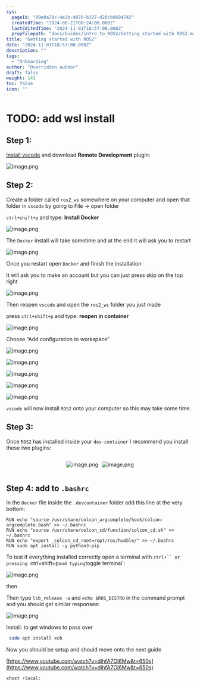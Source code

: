 ```yaml
---
sys:
  pageId: "89e0a78c-4e2b-4070-b327-d28cb0694742"
  createdTime: "2024-08-21T00:24:00.000Z"
  lastEditedTime: "2024-11-01T18:57:00.000Z"
  propFilepath: "docs/Guides/intro_to_ROS2/Getting started with ROS2.md"
title: "Getting started with ROS2"
date: "2024-11-01T18:57:00.000Z"
description: ""
tags:
  - "Onboarding"
author: "Overridden author"
draft: false
weight: 141
toc: false
icon: ""
---
```


# TODO: add wsl install

## Step 1:

[Install vscode](https://code.visualstudio.com/download) and download **Remote Development** plugin:

![image.png](https://prod-files-secure.s3.us-west-2.amazonaws.com/d518164a-d88e-44d1-a4ee-3adb3bd8bce0/efb52993-1881-4a40-b95e-6f020334f022/image.png?X-Amz-Algorithm=AWS4-HMAC-SHA256&X-Amz-Content-Sha256=UNSIGNED-PAYLOAD&X-Amz-Credential=ASIAZI2LB4666N7TCCDN%2F20250501%2Fus-west-2%2Fs3%2Faws4_request&X-Amz-Date=20250501T210759Z&X-Amz-Expires=3600&X-Amz-Security-Token=IQoJb3JpZ2luX2VjECwaCXVzLXdlc3QtMiJGMEQCICGdn24GLN1KmDWTfZEdbfUOHMptcjNlHpJh6Eflad3xAiB%2FPZXYl2TiY76lZsWMZAQdB65Tzptbj0U3qvgR2IWX3CqIBAjF%2F%2F%2F%2F%2F%2F%2F%2F%2F%2F8BEAAaDDYzNzQyMzE4MzgwNSIMY2y76GbmElPyse1BKtwDq18rFRrWBEWTxv%2BmdAZmH60afnypEQ9GiJG45pPg2ZZyJFba74LCLCRPq0eA%2FA25JEaWLmx7qjBWeYlOApXFCu87aTcos4Mn3bVa%2FBoL8j0NLETZmMRieDGbZ5SNv0yXWMrlfRczJti6Qw6xN30fHjwKciKNyfpO%2BGuHG0WrUfcisqpTDgSmCJYPx%2F7Gl6Q%2FdNFWOKUUkxrZf0BSiZbPDjWj%2BA47pTWPbU8o%2F2%2B1gW%2BIgLFmGmJVqKR9ZarBfDegiHwnXBMLUDEn6N3mMQIHTtBsS34W7ScK6qINHCPYbUMNU%2BMg3yWq0Of9QAdAsnKOVqe8o%2FZ6B1MMz8uE6qEIVsYInWK%2FuNKGpq7XOVgJGnk%2FKn230MqW3asgQI%2B8QM8GdxDWjSqJgTkTnTF8rCr8pIMa%2F8w7y5HHsxdhGn5uf66Bf%2FKEkjpEFmW9kaiDx0pjZx7fTun%2Ba26GgUtNEzEBoVazPva8zvRSl5OJ1oalJpPxZA76NkcjFTsfx%2Fv%2F%2BD4qWiiqwDG0QmqfZq2k5%2FlSejeaC3GVLxwmfYSPkN%2FtuDDYwLPoe%2BDVO0etL0jk%2F4CwWOhuCEhae1DL9ksn9AA5fq99Ikij0sh2AVjoQ9wk7ON8tkzAo5S%2BOZD%2FQoYwy6vPwAY6pgHIytyZSsT76Ksq%2F3usMctAqS1O13WJo5srBIWZF2H9VGfaK6U9wotZkrILmB%2FRmt%2BchvDehNHwMZRjGZovzsiS6qUqP%2Fy0wt0a%2FSUIzETNdxKUING5vLy3PzDF2qNkVlixNTbjyjP4eQp7zw276hzvXPtGRAzeDWpFPplGqBFnA17KroHJLIkV3QVNoI%2Bn8V%2FjvFjcd6iA%2BTjGV3mWW6Ku9eEKc5px&X-Amz-Signature=abe2cd5de2ae41107c701ed63add0555d7864ca3082a14b7ae7f7d491098aac2&X-Amz-SignedHeaders=host&x-id=GetObject)

## Step 2:

Create a folder called `ros2_ws` somewhere on your computer and open that folder in `vscode` by going to File → open folder 

`ctrl+shift+p` and type: **Install Docker**

![image.png](https://prod-files-secure.s3.us-west-2.amazonaws.com/d518164a-d88e-44d1-a4ee-3adb3bd8bce0/2269dc0e-1cd5-47ff-bceb-c04ad9b2eab0/image.png?X-Amz-Algorithm=AWS4-HMAC-SHA256&X-Amz-Content-Sha256=UNSIGNED-PAYLOAD&X-Amz-Credential=ASIAZI2LB4666N7TCCDN%2F20250501%2Fus-west-2%2Fs3%2Faws4_request&X-Amz-Date=20250501T210759Z&X-Amz-Expires=3600&X-Amz-Security-Token=IQoJb3JpZ2luX2VjECwaCXVzLXdlc3QtMiJGMEQCICGdn24GLN1KmDWTfZEdbfUOHMptcjNlHpJh6Eflad3xAiB%2FPZXYl2TiY76lZsWMZAQdB65Tzptbj0U3qvgR2IWX3CqIBAjF%2F%2F%2F%2F%2F%2F%2F%2F%2F%2F8BEAAaDDYzNzQyMzE4MzgwNSIMY2y76GbmElPyse1BKtwDq18rFRrWBEWTxv%2BmdAZmH60afnypEQ9GiJG45pPg2ZZyJFba74LCLCRPq0eA%2FA25JEaWLmx7qjBWeYlOApXFCu87aTcos4Mn3bVa%2FBoL8j0NLETZmMRieDGbZ5SNv0yXWMrlfRczJti6Qw6xN30fHjwKciKNyfpO%2BGuHG0WrUfcisqpTDgSmCJYPx%2F7Gl6Q%2FdNFWOKUUkxrZf0BSiZbPDjWj%2BA47pTWPbU8o%2F2%2B1gW%2BIgLFmGmJVqKR9ZarBfDegiHwnXBMLUDEn6N3mMQIHTtBsS34W7ScK6qINHCPYbUMNU%2BMg3yWq0Of9QAdAsnKOVqe8o%2FZ6B1MMz8uE6qEIVsYInWK%2FuNKGpq7XOVgJGnk%2FKn230MqW3asgQI%2B8QM8GdxDWjSqJgTkTnTF8rCr8pIMa%2F8w7y5HHsxdhGn5uf66Bf%2FKEkjpEFmW9kaiDx0pjZx7fTun%2Ba26GgUtNEzEBoVazPva8zvRSl5OJ1oalJpPxZA76NkcjFTsfx%2Fv%2F%2BD4qWiiqwDG0QmqfZq2k5%2FlSejeaC3GVLxwmfYSPkN%2FtuDDYwLPoe%2BDVO0etL0jk%2F4CwWOhuCEhae1DL9ksn9AA5fq99Ikij0sh2AVjoQ9wk7ON8tkzAo5S%2BOZD%2FQoYwy6vPwAY6pgHIytyZSsT76Ksq%2F3usMctAqS1O13WJo5srBIWZF2H9VGfaK6U9wotZkrILmB%2FRmt%2BchvDehNHwMZRjGZovzsiS6qUqP%2Fy0wt0a%2FSUIzETNdxKUING5vLy3PzDF2qNkVlixNTbjyjP4eQp7zw276hzvXPtGRAzeDWpFPplGqBFnA17KroHJLIkV3QVNoI%2Bn8V%2FjvFjcd6iA%2BTjGV3mWW6Ku9eEKc5px&X-Amz-Signature=046f305c9c76052e6e87de97210327931b46a24f14fb6241de513cab6593d9c5&X-Amz-SignedHeaders=host&x-id=GetObject)

The `Docker` install will take sometime and at the end it will ask you to restart

![image.png](https://prod-files-secure.s3.us-west-2.amazonaws.com/d518164a-d88e-44d1-a4ee-3adb3bd8bce0/ed233f78-be33-4b1f-b89c-9c346c0e961e/image.png?X-Amz-Algorithm=AWS4-HMAC-SHA256&X-Amz-Content-Sha256=UNSIGNED-PAYLOAD&X-Amz-Credential=ASIAZI2LB4666N7TCCDN%2F20250501%2Fus-west-2%2Fs3%2Faws4_request&X-Amz-Date=20250501T210759Z&X-Amz-Expires=3600&X-Amz-Security-Token=IQoJb3JpZ2luX2VjECwaCXVzLXdlc3QtMiJGMEQCICGdn24GLN1KmDWTfZEdbfUOHMptcjNlHpJh6Eflad3xAiB%2FPZXYl2TiY76lZsWMZAQdB65Tzptbj0U3qvgR2IWX3CqIBAjF%2F%2F%2F%2F%2F%2F%2F%2F%2F%2F8BEAAaDDYzNzQyMzE4MzgwNSIMY2y76GbmElPyse1BKtwDq18rFRrWBEWTxv%2BmdAZmH60afnypEQ9GiJG45pPg2ZZyJFba74LCLCRPq0eA%2FA25JEaWLmx7qjBWeYlOApXFCu87aTcos4Mn3bVa%2FBoL8j0NLETZmMRieDGbZ5SNv0yXWMrlfRczJti6Qw6xN30fHjwKciKNyfpO%2BGuHG0WrUfcisqpTDgSmCJYPx%2F7Gl6Q%2FdNFWOKUUkxrZf0BSiZbPDjWj%2BA47pTWPbU8o%2F2%2B1gW%2BIgLFmGmJVqKR9ZarBfDegiHwnXBMLUDEn6N3mMQIHTtBsS34W7ScK6qINHCPYbUMNU%2BMg3yWq0Of9QAdAsnKOVqe8o%2FZ6B1MMz8uE6qEIVsYInWK%2FuNKGpq7XOVgJGnk%2FKn230MqW3asgQI%2B8QM8GdxDWjSqJgTkTnTF8rCr8pIMa%2F8w7y5HHsxdhGn5uf66Bf%2FKEkjpEFmW9kaiDx0pjZx7fTun%2Ba26GgUtNEzEBoVazPva8zvRSl5OJ1oalJpPxZA76NkcjFTsfx%2Fv%2F%2BD4qWiiqwDG0QmqfZq2k5%2FlSejeaC3GVLxwmfYSPkN%2FtuDDYwLPoe%2BDVO0etL0jk%2F4CwWOhuCEhae1DL9ksn9AA5fq99Ikij0sh2AVjoQ9wk7ON8tkzAo5S%2BOZD%2FQoYwy6vPwAY6pgHIytyZSsT76Ksq%2F3usMctAqS1O13WJo5srBIWZF2H9VGfaK6U9wotZkrILmB%2FRmt%2BchvDehNHwMZRjGZovzsiS6qUqP%2Fy0wt0a%2FSUIzETNdxKUING5vLy3PzDF2qNkVlixNTbjyjP4eQp7zw276hzvXPtGRAzeDWpFPplGqBFnA17KroHJLIkV3QVNoI%2Bn8V%2FjvFjcd6iA%2BTjGV3mWW6Ku9eEKc5px&X-Amz-Signature=c7dbeb7df039d80ad4cd84819277ea22c2385f98f2bf3071f1ab197694cad816&X-Amz-SignedHeaders=host&x-id=GetObject)

Once you restart open `Docker` and finish the installation

It will ask you to make an account but you can just press skip on the top right

![image.png](https://prod-files-secure.s3.us-west-2.amazonaws.com/d518164a-d88e-44d1-a4ee-3adb3bd8bce0/21010ad9-1659-4fd9-9f59-9932a09b2a3d/image.png?X-Amz-Algorithm=AWS4-HMAC-SHA256&X-Amz-Content-Sha256=UNSIGNED-PAYLOAD&X-Amz-Credential=ASIAZI2LB4666N7TCCDN%2F20250501%2Fus-west-2%2Fs3%2Faws4_request&X-Amz-Date=20250501T210759Z&X-Amz-Expires=3600&X-Amz-Security-Token=IQoJb3JpZ2luX2VjECwaCXVzLXdlc3QtMiJGMEQCICGdn24GLN1KmDWTfZEdbfUOHMptcjNlHpJh6Eflad3xAiB%2FPZXYl2TiY76lZsWMZAQdB65Tzptbj0U3qvgR2IWX3CqIBAjF%2F%2F%2F%2F%2F%2F%2F%2F%2F%2F8BEAAaDDYzNzQyMzE4MzgwNSIMY2y76GbmElPyse1BKtwDq18rFRrWBEWTxv%2BmdAZmH60afnypEQ9GiJG45pPg2ZZyJFba74LCLCRPq0eA%2FA25JEaWLmx7qjBWeYlOApXFCu87aTcos4Mn3bVa%2FBoL8j0NLETZmMRieDGbZ5SNv0yXWMrlfRczJti6Qw6xN30fHjwKciKNyfpO%2BGuHG0WrUfcisqpTDgSmCJYPx%2F7Gl6Q%2FdNFWOKUUkxrZf0BSiZbPDjWj%2BA47pTWPbU8o%2F2%2B1gW%2BIgLFmGmJVqKR9ZarBfDegiHwnXBMLUDEn6N3mMQIHTtBsS34W7ScK6qINHCPYbUMNU%2BMg3yWq0Of9QAdAsnKOVqe8o%2FZ6B1MMz8uE6qEIVsYInWK%2FuNKGpq7XOVgJGnk%2FKn230MqW3asgQI%2B8QM8GdxDWjSqJgTkTnTF8rCr8pIMa%2F8w7y5HHsxdhGn5uf66Bf%2FKEkjpEFmW9kaiDx0pjZx7fTun%2Ba26GgUtNEzEBoVazPva8zvRSl5OJ1oalJpPxZA76NkcjFTsfx%2Fv%2F%2BD4qWiiqwDG0QmqfZq2k5%2FlSejeaC3GVLxwmfYSPkN%2FtuDDYwLPoe%2BDVO0etL0jk%2F4CwWOhuCEhae1DL9ksn9AA5fq99Ikij0sh2AVjoQ9wk7ON8tkzAo5S%2BOZD%2FQoYwy6vPwAY6pgHIytyZSsT76Ksq%2F3usMctAqS1O13WJo5srBIWZF2H9VGfaK6U9wotZkrILmB%2FRmt%2BchvDehNHwMZRjGZovzsiS6qUqP%2Fy0wt0a%2FSUIzETNdxKUING5vLy3PzDF2qNkVlixNTbjyjP4eQp7zw276hzvXPtGRAzeDWpFPplGqBFnA17KroHJLIkV3QVNoI%2Bn8V%2FjvFjcd6iA%2BTjGV3mWW6Ku9eEKc5px&X-Amz-Signature=645684ddd590a70625ecc06ad9812c0759bff3da708492e88616e7f17766ab61&X-Amz-SignedHeaders=host&x-id=GetObject)

Then reopen `vscode` and open the `ros2_ws` folder you just made

press `ctrl+shift+p` and type: **reopen in container**

![image.png](https://prod-files-secure.s3.us-west-2.amazonaws.com/d518164a-d88e-44d1-a4ee-3adb3bd8bce0/4e93b8c2-41ad-488c-8095-c74205196118/image.png?X-Amz-Algorithm=AWS4-HMAC-SHA256&X-Amz-Content-Sha256=UNSIGNED-PAYLOAD&X-Amz-Credential=ASIAZI2LB4666N7TCCDN%2F20250501%2Fus-west-2%2Fs3%2Faws4_request&X-Amz-Date=20250501T210759Z&X-Amz-Expires=3600&X-Amz-Security-Token=IQoJb3JpZ2luX2VjECwaCXVzLXdlc3QtMiJGMEQCICGdn24GLN1KmDWTfZEdbfUOHMptcjNlHpJh6Eflad3xAiB%2FPZXYl2TiY76lZsWMZAQdB65Tzptbj0U3qvgR2IWX3CqIBAjF%2F%2F%2F%2F%2F%2F%2F%2F%2F%2F8BEAAaDDYzNzQyMzE4MzgwNSIMY2y76GbmElPyse1BKtwDq18rFRrWBEWTxv%2BmdAZmH60afnypEQ9GiJG45pPg2ZZyJFba74LCLCRPq0eA%2FA25JEaWLmx7qjBWeYlOApXFCu87aTcos4Mn3bVa%2FBoL8j0NLETZmMRieDGbZ5SNv0yXWMrlfRczJti6Qw6xN30fHjwKciKNyfpO%2BGuHG0WrUfcisqpTDgSmCJYPx%2F7Gl6Q%2FdNFWOKUUkxrZf0BSiZbPDjWj%2BA47pTWPbU8o%2F2%2B1gW%2BIgLFmGmJVqKR9ZarBfDegiHwnXBMLUDEn6N3mMQIHTtBsS34W7ScK6qINHCPYbUMNU%2BMg3yWq0Of9QAdAsnKOVqe8o%2FZ6B1MMz8uE6qEIVsYInWK%2FuNKGpq7XOVgJGnk%2FKn230MqW3asgQI%2B8QM8GdxDWjSqJgTkTnTF8rCr8pIMa%2F8w7y5HHsxdhGn5uf66Bf%2FKEkjpEFmW9kaiDx0pjZx7fTun%2Ba26GgUtNEzEBoVazPva8zvRSl5OJ1oalJpPxZA76NkcjFTsfx%2Fv%2F%2BD4qWiiqwDG0QmqfZq2k5%2FlSejeaC3GVLxwmfYSPkN%2FtuDDYwLPoe%2BDVO0etL0jk%2F4CwWOhuCEhae1DL9ksn9AA5fq99Ikij0sh2AVjoQ9wk7ON8tkzAo5S%2BOZD%2FQoYwy6vPwAY6pgHIytyZSsT76Ksq%2F3usMctAqS1O13WJo5srBIWZF2H9VGfaK6U9wotZkrILmB%2FRmt%2BchvDehNHwMZRjGZovzsiS6qUqP%2Fy0wt0a%2FSUIzETNdxKUING5vLy3PzDF2qNkVlixNTbjyjP4eQp7zw276hzvXPtGRAzeDWpFPplGqBFnA17KroHJLIkV3QVNoI%2Bn8V%2FjvFjcd6iA%2BTjGV3mWW6Ku9eEKc5px&X-Amz-Signature=ab1dc46afef66588943f9283c4dc329bf7ac0671247c890621bef9471ab79b5b&X-Amz-SignedHeaders=host&x-id=GetObject)

Choose “Add configuration to workspace”

![image.png](https://prod-files-secure.s3.us-west-2.amazonaws.com/d518164a-d88e-44d1-a4ee-3adb3bd8bce0/9560b282-5060-4989-ba37-97e7b2c22476/image.png?X-Amz-Algorithm=AWS4-HMAC-SHA256&X-Amz-Content-Sha256=UNSIGNED-PAYLOAD&X-Amz-Credential=ASIAZI2LB4666N7TCCDN%2F20250501%2Fus-west-2%2Fs3%2Faws4_request&X-Amz-Date=20250501T210759Z&X-Amz-Expires=3600&X-Amz-Security-Token=IQoJb3JpZ2luX2VjECwaCXVzLXdlc3QtMiJGMEQCICGdn24GLN1KmDWTfZEdbfUOHMptcjNlHpJh6Eflad3xAiB%2FPZXYl2TiY76lZsWMZAQdB65Tzptbj0U3qvgR2IWX3CqIBAjF%2F%2F%2F%2F%2F%2F%2F%2F%2F%2F8BEAAaDDYzNzQyMzE4MzgwNSIMY2y76GbmElPyse1BKtwDq18rFRrWBEWTxv%2BmdAZmH60afnypEQ9GiJG45pPg2ZZyJFba74LCLCRPq0eA%2FA25JEaWLmx7qjBWeYlOApXFCu87aTcos4Mn3bVa%2FBoL8j0NLETZmMRieDGbZ5SNv0yXWMrlfRczJti6Qw6xN30fHjwKciKNyfpO%2BGuHG0WrUfcisqpTDgSmCJYPx%2F7Gl6Q%2FdNFWOKUUkxrZf0BSiZbPDjWj%2BA47pTWPbU8o%2F2%2B1gW%2BIgLFmGmJVqKR9ZarBfDegiHwnXBMLUDEn6N3mMQIHTtBsS34W7ScK6qINHCPYbUMNU%2BMg3yWq0Of9QAdAsnKOVqe8o%2FZ6B1MMz8uE6qEIVsYInWK%2FuNKGpq7XOVgJGnk%2FKn230MqW3asgQI%2B8QM8GdxDWjSqJgTkTnTF8rCr8pIMa%2F8w7y5HHsxdhGn5uf66Bf%2FKEkjpEFmW9kaiDx0pjZx7fTun%2Ba26GgUtNEzEBoVazPva8zvRSl5OJ1oalJpPxZA76NkcjFTsfx%2Fv%2F%2BD4qWiiqwDG0QmqfZq2k5%2FlSejeaC3GVLxwmfYSPkN%2FtuDDYwLPoe%2BDVO0etL0jk%2F4CwWOhuCEhae1DL9ksn9AA5fq99Ikij0sh2AVjoQ9wk7ON8tkzAo5S%2BOZD%2FQoYwy6vPwAY6pgHIytyZSsT76Ksq%2F3usMctAqS1O13WJo5srBIWZF2H9VGfaK6U9wotZkrILmB%2FRmt%2BchvDehNHwMZRjGZovzsiS6qUqP%2Fy0wt0a%2FSUIzETNdxKUING5vLy3PzDF2qNkVlixNTbjyjP4eQp7zw276hzvXPtGRAzeDWpFPplGqBFnA17KroHJLIkV3QVNoI%2Bn8V%2FjvFjcd6iA%2BTjGV3mWW6Ku9eEKc5px&X-Amz-Signature=ca0b23c6e86541e399036071f6f396dbd3db7373b0cde4ea956416af5201a46d&X-Amz-SignedHeaders=host&x-id=GetObject)

![image.png](https://prod-files-secure.s3.us-west-2.amazonaws.com/d518164a-d88e-44d1-a4ee-3adb3bd8bce0/2ee63f81-886b-48e8-a553-dc6e5eac99e4/image.png?X-Amz-Algorithm=AWS4-HMAC-SHA256&X-Amz-Content-Sha256=UNSIGNED-PAYLOAD&X-Amz-Credential=ASIAZI2LB4666N7TCCDN%2F20250501%2Fus-west-2%2Fs3%2Faws4_request&X-Amz-Date=20250501T210759Z&X-Amz-Expires=3600&X-Amz-Security-Token=IQoJb3JpZ2luX2VjECwaCXVzLXdlc3QtMiJGMEQCICGdn24GLN1KmDWTfZEdbfUOHMptcjNlHpJh6Eflad3xAiB%2FPZXYl2TiY76lZsWMZAQdB65Tzptbj0U3qvgR2IWX3CqIBAjF%2F%2F%2F%2F%2F%2F%2F%2F%2F%2F8BEAAaDDYzNzQyMzE4MzgwNSIMY2y76GbmElPyse1BKtwDq18rFRrWBEWTxv%2BmdAZmH60afnypEQ9GiJG45pPg2ZZyJFba74LCLCRPq0eA%2FA25JEaWLmx7qjBWeYlOApXFCu87aTcos4Mn3bVa%2FBoL8j0NLETZmMRieDGbZ5SNv0yXWMrlfRczJti6Qw6xN30fHjwKciKNyfpO%2BGuHG0WrUfcisqpTDgSmCJYPx%2F7Gl6Q%2FdNFWOKUUkxrZf0BSiZbPDjWj%2BA47pTWPbU8o%2F2%2B1gW%2BIgLFmGmJVqKR9ZarBfDegiHwnXBMLUDEn6N3mMQIHTtBsS34W7ScK6qINHCPYbUMNU%2BMg3yWq0Of9QAdAsnKOVqe8o%2FZ6B1MMz8uE6qEIVsYInWK%2FuNKGpq7XOVgJGnk%2FKn230MqW3asgQI%2B8QM8GdxDWjSqJgTkTnTF8rCr8pIMa%2F8w7y5HHsxdhGn5uf66Bf%2FKEkjpEFmW9kaiDx0pjZx7fTun%2Ba26GgUtNEzEBoVazPva8zvRSl5OJ1oalJpPxZA76NkcjFTsfx%2Fv%2F%2BD4qWiiqwDG0QmqfZq2k5%2FlSejeaC3GVLxwmfYSPkN%2FtuDDYwLPoe%2BDVO0etL0jk%2F4CwWOhuCEhae1DL9ksn9AA5fq99Ikij0sh2AVjoQ9wk7ON8tkzAo5S%2BOZD%2FQoYwy6vPwAY6pgHIytyZSsT76Ksq%2F3usMctAqS1O13WJo5srBIWZF2H9VGfaK6U9wotZkrILmB%2FRmt%2BchvDehNHwMZRjGZovzsiS6qUqP%2Fy0wt0a%2FSUIzETNdxKUING5vLy3PzDF2qNkVlixNTbjyjP4eQp7zw276hzvXPtGRAzeDWpFPplGqBFnA17KroHJLIkV3QVNoI%2Bn8V%2FjvFjcd6iA%2BTjGV3mWW6Ku9eEKc5px&X-Amz-Signature=cccf715d74077f70e4a29a8ff290fde2a0f8d3b8921c7a5c1b6305a99bd34914&X-Amz-SignedHeaders=host&x-id=GetObject)

![image.png](https://prod-files-secure.s3.us-west-2.amazonaws.com/d518164a-d88e-44d1-a4ee-3adb3bd8bce0/ae1580b2-b048-407e-aed9-b584224a7a04/image.png?X-Amz-Algorithm=AWS4-HMAC-SHA256&X-Amz-Content-Sha256=UNSIGNED-PAYLOAD&X-Amz-Credential=ASIAZI2LB4666N7TCCDN%2F20250501%2Fus-west-2%2Fs3%2Faws4_request&X-Amz-Date=20250501T210759Z&X-Amz-Expires=3600&X-Amz-Security-Token=IQoJb3JpZ2luX2VjECwaCXVzLXdlc3QtMiJGMEQCICGdn24GLN1KmDWTfZEdbfUOHMptcjNlHpJh6Eflad3xAiB%2FPZXYl2TiY76lZsWMZAQdB65Tzptbj0U3qvgR2IWX3CqIBAjF%2F%2F%2F%2F%2F%2F%2F%2F%2F%2F8BEAAaDDYzNzQyMzE4MzgwNSIMY2y76GbmElPyse1BKtwDq18rFRrWBEWTxv%2BmdAZmH60afnypEQ9GiJG45pPg2ZZyJFba74LCLCRPq0eA%2FA25JEaWLmx7qjBWeYlOApXFCu87aTcos4Mn3bVa%2FBoL8j0NLETZmMRieDGbZ5SNv0yXWMrlfRczJti6Qw6xN30fHjwKciKNyfpO%2BGuHG0WrUfcisqpTDgSmCJYPx%2F7Gl6Q%2FdNFWOKUUkxrZf0BSiZbPDjWj%2BA47pTWPbU8o%2F2%2B1gW%2BIgLFmGmJVqKR9ZarBfDegiHwnXBMLUDEn6N3mMQIHTtBsS34W7ScK6qINHCPYbUMNU%2BMg3yWq0Of9QAdAsnKOVqe8o%2FZ6B1MMz8uE6qEIVsYInWK%2FuNKGpq7XOVgJGnk%2FKn230MqW3asgQI%2B8QM8GdxDWjSqJgTkTnTF8rCr8pIMa%2F8w7y5HHsxdhGn5uf66Bf%2FKEkjpEFmW9kaiDx0pjZx7fTun%2Ba26GgUtNEzEBoVazPva8zvRSl5OJ1oalJpPxZA76NkcjFTsfx%2Fv%2F%2BD4qWiiqwDG0QmqfZq2k5%2FlSejeaC3GVLxwmfYSPkN%2FtuDDYwLPoe%2BDVO0etL0jk%2F4CwWOhuCEhae1DL9ksn9AA5fq99Ikij0sh2AVjoQ9wk7ON8tkzAo5S%2BOZD%2FQoYwy6vPwAY6pgHIytyZSsT76Ksq%2F3usMctAqS1O13WJo5srBIWZF2H9VGfaK6U9wotZkrILmB%2FRmt%2BchvDehNHwMZRjGZovzsiS6qUqP%2Fy0wt0a%2FSUIzETNdxKUING5vLy3PzDF2qNkVlixNTbjyjP4eQp7zw276hzvXPtGRAzeDWpFPplGqBFnA17KroHJLIkV3QVNoI%2Bn8V%2FjvFjcd6iA%2BTjGV3mWW6Ku9eEKc5px&X-Amz-Signature=18cc0f0f7fd366640e66448e2f289704d529fca39a1566fc5ae8d279c6a19ad5&X-Amz-SignedHeaders=host&x-id=GetObject)

![image.png](https://prod-files-secure.s3.us-west-2.amazonaws.com/d518164a-d88e-44d1-a4ee-3adb3bd8bce0/53255b28-f75e-430f-b9e3-c0ac8577e42b/image.png?X-Amz-Algorithm=AWS4-HMAC-SHA256&X-Amz-Content-Sha256=UNSIGNED-PAYLOAD&X-Amz-Credential=ASIAZI2LB4666N7TCCDN%2F20250501%2Fus-west-2%2Fs3%2Faws4_request&X-Amz-Date=20250501T210759Z&X-Amz-Expires=3600&X-Amz-Security-Token=IQoJb3JpZ2luX2VjECwaCXVzLXdlc3QtMiJGMEQCICGdn24GLN1KmDWTfZEdbfUOHMptcjNlHpJh6Eflad3xAiB%2FPZXYl2TiY76lZsWMZAQdB65Tzptbj0U3qvgR2IWX3CqIBAjF%2F%2F%2F%2F%2F%2F%2F%2F%2F%2F8BEAAaDDYzNzQyMzE4MzgwNSIMY2y76GbmElPyse1BKtwDq18rFRrWBEWTxv%2BmdAZmH60afnypEQ9GiJG45pPg2ZZyJFba74LCLCRPq0eA%2FA25JEaWLmx7qjBWeYlOApXFCu87aTcos4Mn3bVa%2FBoL8j0NLETZmMRieDGbZ5SNv0yXWMrlfRczJti6Qw6xN30fHjwKciKNyfpO%2BGuHG0WrUfcisqpTDgSmCJYPx%2F7Gl6Q%2FdNFWOKUUkxrZf0BSiZbPDjWj%2BA47pTWPbU8o%2F2%2B1gW%2BIgLFmGmJVqKR9ZarBfDegiHwnXBMLUDEn6N3mMQIHTtBsS34W7ScK6qINHCPYbUMNU%2BMg3yWq0Of9QAdAsnKOVqe8o%2FZ6B1MMz8uE6qEIVsYInWK%2FuNKGpq7XOVgJGnk%2FKn230MqW3asgQI%2B8QM8GdxDWjSqJgTkTnTF8rCr8pIMa%2F8w7y5HHsxdhGn5uf66Bf%2FKEkjpEFmW9kaiDx0pjZx7fTun%2Ba26GgUtNEzEBoVazPva8zvRSl5OJ1oalJpPxZA76NkcjFTsfx%2Fv%2F%2BD4qWiiqwDG0QmqfZq2k5%2FlSejeaC3GVLxwmfYSPkN%2FtuDDYwLPoe%2BDVO0etL0jk%2F4CwWOhuCEhae1DL9ksn9AA5fq99Ikij0sh2AVjoQ9wk7ON8tkzAo5S%2BOZD%2FQoYwy6vPwAY6pgHIytyZSsT76Ksq%2F3usMctAqS1O13WJo5srBIWZF2H9VGfaK6U9wotZkrILmB%2FRmt%2BchvDehNHwMZRjGZovzsiS6qUqP%2Fy0wt0a%2FSUIzETNdxKUING5vLy3PzDF2qNkVlixNTbjyjP4eQp7zw276hzvXPtGRAzeDWpFPplGqBFnA17KroHJLIkV3QVNoI%2Bn8V%2FjvFjcd6iA%2BTjGV3mWW6Ku9eEKc5px&X-Amz-Signature=43db5deccacdcd35947f68c7893329a5d8d903e277325f5e652735fa46f7532d&X-Amz-SignedHeaders=host&x-id=GetObject)

![image.png](https://prod-files-secure.s3.us-west-2.amazonaws.com/d518164a-d88e-44d1-a4ee-3adb3bd8bce0/7c562767-5af9-4ffb-97d1-327bcdf4ee00/image.png?X-Amz-Algorithm=AWS4-HMAC-SHA256&X-Amz-Content-Sha256=UNSIGNED-PAYLOAD&X-Amz-Credential=ASIAZI2LB4666N7TCCDN%2F20250501%2Fus-west-2%2Fs3%2Faws4_request&X-Amz-Date=20250501T210759Z&X-Amz-Expires=3600&X-Amz-Security-Token=IQoJb3JpZ2luX2VjECwaCXVzLXdlc3QtMiJGMEQCICGdn24GLN1KmDWTfZEdbfUOHMptcjNlHpJh6Eflad3xAiB%2FPZXYl2TiY76lZsWMZAQdB65Tzptbj0U3qvgR2IWX3CqIBAjF%2F%2F%2F%2F%2F%2F%2F%2F%2F%2F8BEAAaDDYzNzQyMzE4MzgwNSIMY2y76GbmElPyse1BKtwDq18rFRrWBEWTxv%2BmdAZmH60afnypEQ9GiJG45pPg2ZZyJFba74LCLCRPq0eA%2FA25JEaWLmx7qjBWeYlOApXFCu87aTcos4Mn3bVa%2FBoL8j0NLETZmMRieDGbZ5SNv0yXWMrlfRczJti6Qw6xN30fHjwKciKNyfpO%2BGuHG0WrUfcisqpTDgSmCJYPx%2F7Gl6Q%2FdNFWOKUUkxrZf0BSiZbPDjWj%2BA47pTWPbU8o%2F2%2B1gW%2BIgLFmGmJVqKR9ZarBfDegiHwnXBMLUDEn6N3mMQIHTtBsS34W7ScK6qINHCPYbUMNU%2BMg3yWq0Of9QAdAsnKOVqe8o%2FZ6B1MMz8uE6qEIVsYInWK%2FuNKGpq7XOVgJGnk%2FKn230MqW3asgQI%2B8QM8GdxDWjSqJgTkTnTF8rCr8pIMa%2F8w7y5HHsxdhGn5uf66Bf%2FKEkjpEFmW9kaiDx0pjZx7fTun%2Ba26GgUtNEzEBoVazPva8zvRSl5OJ1oalJpPxZA76NkcjFTsfx%2Fv%2F%2BD4qWiiqwDG0QmqfZq2k5%2FlSejeaC3GVLxwmfYSPkN%2FtuDDYwLPoe%2BDVO0etL0jk%2F4CwWOhuCEhae1DL9ksn9AA5fq99Ikij0sh2AVjoQ9wk7ON8tkzAo5S%2BOZD%2FQoYwy6vPwAY6pgHIytyZSsT76Ksq%2F3usMctAqS1O13WJo5srBIWZF2H9VGfaK6U9wotZkrILmB%2FRmt%2BchvDehNHwMZRjGZovzsiS6qUqP%2Fy0wt0a%2FSUIzETNdxKUING5vLy3PzDF2qNkVlixNTbjyjP4eQp7zw276hzvXPtGRAzeDWpFPplGqBFnA17KroHJLIkV3QVNoI%2Bn8V%2FjvFjcd6iA%2BTjGV3mWW6Ku9eEKc5px&X-Amz-Signature=797794708fe4483fa120e245a5df0934103fc62a8a927beae3bfa9bf973ede11&X-Amz-SignedHeaders=host&x-id=GetObject)

`vscode` will now install `ROS2` onto your computer so this may take some time.

## Step 3:

Once `ROS2` has installed inside your `dev-container` I recommend you install these two plugins:

<div style="display: flex;flex-direction: row; column-gap:10px; max-width: 630px;justify-content: center;">
<div>

![image.png](https://prod-files-secure.s3.us-west-2.amazonaws.com/d518164a-d88e-44d1-a4ee-3adb3bd8bce0/3fc3d550-5a54-4ba1-ba6b-faa01cdb7369/image.png?X-Amz-Algorithm=AWS4-HMAC-SHA256&X-Amz-Content-Sha256=UNSIGNED-PAYLOAD&X-Amz-Credential=ASIAZI2LB4666OTEFYZ5%2F20250501%2Fus-west-2%2Fs3%2Faws4_request&X-Amz-Date=20250501T210803Z&X-Amz-Expires=3600&X-Amz-Security-Token=IQoJb3JpZ2luX2VjECwaCXVzLXdlc3QtMiJGMEQCIEVMH5o34xuJq5qDQFCHYNJKluv5nujzWOw2eL6aNLPsAiA4B8M0ocxS%2BVwCm8JrIWjW%2F15y9Z5K0Qb0C5AXHkJZNiqIBAjF%2F%2F%2F%2F%2F%2F%2F%2F%2F%2F8BEAAaDDYzNzQyMzE4MzgwNSIM41ZND%2BVNVTopPslkKtwDsKF9BMhks%2Fvc%2BInmkjwoOOcKZ0lJhuRQ4y4aWYt4xY2GlJpNNMnC%2BzYLw2AsBcKRXvuw6LjNh%2FAhvYrmrrUJkeArSd%2Bk1l%2FIn8Wv0cLrH1cYYsE1rwbZeXq0b49EFUc6G1HGj0OxhPlLCkQ5ZNr4xf1uDk1Q8LklsymyrpBlXF58Gfrc4KQvOel7vM211%2F%2FWfyRm5zX%2BK1bgT%2BQ0LhXBVzzyGm3cTZSLRAA58ZZSDFx7TlacOnsSS6r8WQj45FDLXmSkRogAzVchpbjKIwvi2fpHnjI29Mis5%2BPz9Bg%2BmKeD6j1uHpUq0VmW6hY4CJRdVbdUKR8qJBvzN3bv%2BVtkt2sGdV2Ysb25Q6aqHNK%2BdeUVw8pJybIGcaWbrXqFlEgA8kE4s6nj2iRltNdyPexS6OxQgWvKLoWblekW4ZDgS4ESTzkOA7tIGvJ2U2y3%2BQOehQzq3JsYKKR4zLVCGmopQ14K5KtpoUZreCR9n6Ei2oWY7MyZAGSVdv9JL%2FOaAqMAF2sHQzishyXAUjQzZNo84S9ZHdeXxSzq3DmJ6BKGzS9mwQLNQVE%2BN6tqOf0fh80aChkCVCeoBKon6XLDNLtNnM%2BE57sHF5q%2FdUs3HA1xzZb6rBhcV6xtUCO8iy4ws6vPwAY6pgH4PIvAnYhbB58chllbIZw%2Bc7uKentXMANOuNAFS9ACYE5iGfFgm260uSkfdAbp4Y55TmpONJXcEfwASA%2FmCLRojA%2B1UVu71Rw%2FXNh69rN3MO0LitPggfyLDKvMDI8XQFWchbRjssFLop%2FLe3mqQtWhK4%2BgqxW4PZ7%2Bh0IVVxUOyScpRbGSuBdfwmIibHbIVD5JaWGXl6FbL0yxnhoNDeXL4j5Oqqds&X-Amz-Signature=bec2c5686db13ac82b7796fd91176615f4194d2c907072cbf8fd962eb8f4510d&X-Amz-SignedHeaders=host&x-id=GetObject)

</div>
<div>

![image.png](https://prod-files-secure.s3.us-west-2.amazonaws.com/d518164a-d88e-44d1-a4ee-3adb3bd8bce0/d994cc66-13c2-4093-a5a3-f84cf4601a82/image.png?X-Amz-Algorithm=AWS4-HMAC-SHA256&X-Amz-Content-Sha256=UNSIGNED-PAYLOAD&X-Amz-Credential=ASIAZI2LB466SGJPSGAD%2F20250501%2Fus-west-2%2Fs3%2Faws4_request&X-Amz-Date=20250501T210803Z&X-Amz-Expires=3600&X-Amz-Security-Token=IQoJb3JpZ2luX2VjECwaCXVzLXdlc3QtMiJHMEUCIH4WErhOTDmeNo%2BGdFmgFYgrfRZSg2DXSDyxjO1WaN5hAiEA33pXYSx55%2Bvstvb4pqj1GpL4gGfe9D9g5L%2BzUerpR4YqiAQIxf%2F%2F%2F%2F%2F%2F%2F%2F%2F%2FARAAGgw2Mzc0MjMxODM4MDUiDIl1SayJtx3T7%2FuD9CrcAyNEy9c9b1nUY904kc7i9DHfasUn%2Fal3RxqvZtHLDiEfVsa%2BvgP3XOSJW3cxgiqtk9qwxyKjg95t7wkfyfTejr8%2B3iAP9xGwwiPl64lNZ1K58HJrRZBtg3IFVy4oG9nZYRgJFOJNSgPQXPHSxw25UQuHv0DQUGk8ByMeiUOcubCyQ0ROYp6GxsfQw9qzpfeJMfvkf28aykMrohFo5el2sSlF8rr8lGVkk2LJqNSNJE9bNAsy1bg8hR0dSi2v10eL77p2%2FUq5Y%2F%2BFIkyeFbuDxPhOYCC5kfWYd%2FvDq9Hk3FfxZtRLfefatUYw8t82UAeBZY5C4pnbAwIp4w9fFt%2BsiuovCPZk28YJ61nzlbU3Tvai%2BJbJ6xpUocw05Xr%2BVqSygv6JULWs%2B7rmm%2BjQAsOMlbf6ser8oSLfYfxv3pL3bIyKEmYakzMjQ4r0BwuP1rQRDHAfYjBA%2BNWqH7g0LCovsJA49K6NWgZvivvHo9IXj%2BJM148sVpaPjVmzzVnTseYu3VPnYRoEWwvzZxqdEP5dVdCgl2%2BTXYa5M%2FpxJMqS41BW1uWNhb9haFFq%2F1y3%2FqTafI7GM1bczi%2FxD73zZ8Gqzb9oB%2FChSLsZ2XU3wFcs47TBncvnl%2B1K2SURhyZQMJCsz8AGOqUBkQX19ZvjnzzSrG4wSutg8xd4VMELtJRg2BWGY2ihw4DLbRERhweEVAEQRLIhwj%2FCEtzRrj0puq2fZJQ6SFpdAC1O3Z44wU%2BmQ1wxJdPMV8JikgiMXplFAPG%2BHhhwXmyTUx1mDJ4h18ht35fZzNLqNN8eD7d3pkmPrB7Q4ddpcTtDEvJ89uDcUf8ae550shJK5cWP3jMoD6Xwb3eCrqBeJHALURw1&X-Amz-Signature=8c74338087a13365755ad289bd60d0348e4e7da3952eb22e057c5704d17975dc&X-Amz-SignedHeaders=host&x-id=GetObject)

</div>
</div>

## Step 4: add to `.bashrc`

In the `Docker` file inside the `.devcontainer` folder add this line at the very bottom: 

```docker
RUN echo "source /usr/share/colcon_argcomplete/hook/colcon-argcomplete.bash" >> ~/.bashrc
RUN echo "source /usr/share/colcon_cd/function/colcon_cd.sh" >> ~/.bashrc
RUN echo "export _colcon_cd_root=/opt/ros/humble/" >> ~/.bashrc
RUN sudo apt install -y python3-pip 
```

To test if everything installed correctly open a terminal with `ctrl+`` or pressing `ctrl+shift+p` and typing `toggle terminal`:

![image.png](https://prod-files-secure.s3.us-west-2.amazonaws.com/d518164a-d88e-44d1-a4ee-3adb3bd8bce0/6a4943d8-b04e-4c02-9a58-775f3384d1a5/image.png?X-Amz-Algorithm=AWS4-HMAC-SHA256&X-Amz-Content-Sha256=UNSIGNED-PAYLOAD&X-Amz-Credential=ASIAZI2LB4666N7TCCDN%2F20250501%2Fus-west-2%2Fs3%2Faws4_request&X-Amz-Date=20250501T210759Z&X-Amz-Expires=3600&X-Amz-Security-Token=IQoJb3JpZ2luX2VjECwaCXVzLXdlc3QtMiJGMEQCICGdn24GLN1KmDWTfZEdbfUOHMptcjNlHpJh6Eflad3xAiB%2FPZXYl2TiY76lZsWMZAQdB65Tzptbj0U3qvgR2IWX3CqIBAjF%2F%2F%2F%2F%2F%2F%2F%2F%2F%2F8BEAAaDDYzNzQyMzE4MzgwNSIMY2y76GbmElPyse1BKtwDq18rFRrWBEWTxv%2BmdAZmH60afnypEQ9GiJG45pPg2ZZyJFba74LCLCRPq0eA%2FA25JEaWLmx7qjBWeYlOApXFCu87aTcos4Mn3bVa%2FBoL8j0NLETZmMRieDGbZ5SNv0yXWMrlfRczJti6Qw6xN30fHjwKciKNyfpO%2BGuHG0WrUfcisqpTDgSmCJYPx%2F7Gl6Q%2FdNFWOKUUkxrZf0BSiZbPDjWj%2BA47pTWPbU8o%2F2%2B1gW%2BIgLFmGmJVqKR9ZarBfDegiHwnXBMLUDEn6N3mMQIHTtBsS34W7ScK6qINHCPYbUMNU%2BMg3yWq0Of9QAdAsnKOVqe8o%2FZ6B1MMz8uE6qEIVsYInWK%2FuNKGpq7XOVgJGnk%2FKn230MqW3asgQI%2B8QM8GdxDWjSqJgTkTnTF8rCr8pIMa%2F8w7y5HHsxdhGn5uf66Bf%2FKEkjpEFmW9kaiDx0pjZx7fTun%2Ba26GgUtNEzEBoVazPva8zvRSl5OJ1oalJpPxZA76NkcjFTsfx%2Fv%2F%2BD4qWiiqwDG0QmqfZq2k5%2FlSejeaC3GVLxwmfYSPkN%2FtuDDYwLPoe%2BDVO0etL0jk%2F4CwWOhuCEhae1DL9ksn9AA5fq99Ikij0sh2AVjoQ9wk7ON8tkzAo5S%2BOZD%2FQoYwy6vPwAY6pgHIytyZSsT76Ksq%2F3usMctAqS1O13WJo5srBIWZF2H9VGfaK6U9wotZkrILmB%2FRmt%2BchvDehNHwMZRjGZovzsiS6qUqP%2Fy0wt0a%2FSUIzETNdxKUING5vLy3PzDF2qNkVlixNTbjyjP4eQp7zw276hzvXPtGRAzeDWpFPplGqBFnA17KroHJLIkV3QVNoI%2Bn8V%2FjvFjcd6iA%2BTjGV3mWW6Ku9eEKc5px&X-Amz-Signature=95deee3cf65754f40b99d823ab4cf124e48628b59e1c352ebd5e4a749905b30a&X-Amz-SignedHeaders=host&x-id=GetObject)

then 

Then type `lsb_release -a` and `echo $ROS_DISTRO` in the command prompt and you should get similar responses:

![image.png](https://prod-files-secure.s3.us-west-2.amazonaws.com/d518164a-d88e-44d1-a4ee-3adb3bd8bce0/3e635dec-a805-4e85-8b9e-d000e5b71a4e/image.png?X-Amz-Algorithm=AWS4-HMAC-SHA256&X-Amz-Content-Sha256=UNSIGNED-PAYLOAD&X-Amz-Credential=ASIAZI2LB4666N7TCCDN%2F20250501%2Fus-west-2%2Fs3%2Faws4_request&X-Amz-Date=20250501T210759Z&X-Amz-Expires=3600&X-Amz-Security-Token=IQoJb3JpZ2luX2VjECwaCXVzLXdlc3QtMiJGMEQCICGdn24GLN1KmDWTfZEdbfUOHMptcjNlHpJh6Eflad3xAiB%2FPZXYl2TiY76lZsWMZAQdB65Tzptbj0U3qvgR2IWX3CqIBAjF%2F%2F%2F%2F%2F%2F%2F%2F%2F%2F8BEAAaDDYzNzQyMzE4MzgwNSIMY2y76GbmElPyse1BKtwDq18rFRrWBEWTxv%2BmdAZmH60afnypEQ9GiJG45pPg2ZZyJFba74LCLCRPq0eA%2FA25JEaWLmx7qjBWeYlOApXFCu87aTcos4Mn3bVa%2FBoL8j0NLETZmMRieDGbZ5SNv0yXWMrlfRczJti6Qw6xN30fHjwKciKNyfpO%2BGuHG0WrUfcisqpTDgSmCJYPx%2F7Gl6Q%2FdNFWOKUUkxrZf0BSiZbPDjWj%2BA47pTWPbU8o%2F2%2B1gW%2BIgLFmGmJVqKR9ZarBfDegiHwnXBMLUDEn6N3mMQIHTtBsS34W7ScK6qINHCPYbUMNU%2BMg3yWq0Of9QAdAsnKOVqe8o%2FZ6B1MMz8uE6qEIVsYInWK%2FuNKGpq7XOVgJGnk%2FKn230MqW3asgQI%2B8QM8GdxDWjSqJgTkTnTF8rCr8pIMa%2F8w7y5HHsxdhGn5uf66Bf%2FKEkjpEFmW9kaiDx0pjZx7fTun%2Ba26GgUtNEzEBoVazPva8zvRSl5OJ1oalJpPxZA76NkcjFTsfx%2Fv%2F%2BD4qWiiqwDG0QmqfZq2k5%2FlSejeaC3GVLxwmfYSPkN%2FtuDDYwLPoe%2BDVO0etL0jk%2F4CwWOhuCEhae1DL9ksn9AA5fq99Ikij0sh2AVjoQ9wk7ON8tkzAo5S%2BOZD%2FQoYwy6vPwAY6pgHIytyZSsT76Ksq%2F3usMctAqS1O13WJo5srBIWZF2H9VGfaK6U9wotZkrILmB%2FRmt%2BchvDehNHwMZRjGZovzsiS6qUqP%2Fy0wt0a%2FSUIzETNdxKUING5vLy3PzDF2qNkVlixNTbjyjP4eQp7zw276hzvXPtGRAzeDWpFPplGqBFnA17KroHJLIkV3QVNoI%2Bn8V%2FjvFjcd6iA%2BTjGV3mWW6Ku9eEKc5px&X-Amz-Signature=bc3b55e4efb0581be95c31945e5416256491fda511c37b1b9806b844560de3f0&X-Amz-SignedHeaders=host&x-id=GetObject)

Install:  to get windows to pass over

```bash
 sudo apt install xcb
```

Now you should be setup and should move onto the next guide 

[https://www.youtube.com/watch?v=dihfA7Ol6Mw&t=650s](https://www.youtube.com/watch?v=dihfA7Ol6Mw&t=650s)

```python
xhost +local:
```

